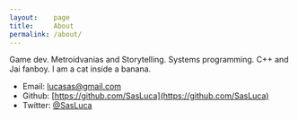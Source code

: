 ```yaml
---
layout:    page
title:     About
permalink: /about/
---
```


Game dev. Metroidvanias and  Storytelling. Systems programming. C++ and Jai fanboy. I am a cat inside a banana.

- Email:  lucasas@gmail.com
- Github: [https://github.com/SasLuca](https://github.com/SasLuca)
- Twitter: [@SasLuca](https://twitter.com/sasluca)
